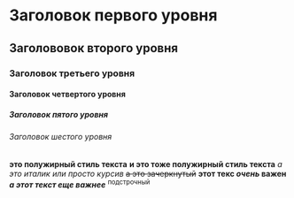 # Заголовок первого уровня
## Заголововок второго уровня
### Заголовок третьего уровня
#### Заголовок четвертого уровня
##### Заголовок пятого уровня
###### Заголовок шестого уровня

**это полужирный стиль текста**
__и это тоже полужирный стиль текста__
*а это италик*
_или просто курсив_
~~а это зачеркнутый~~
**этот текс _очень_ важен**
***а этот текст еще важнее***
<sup>подстрочный</sup>
